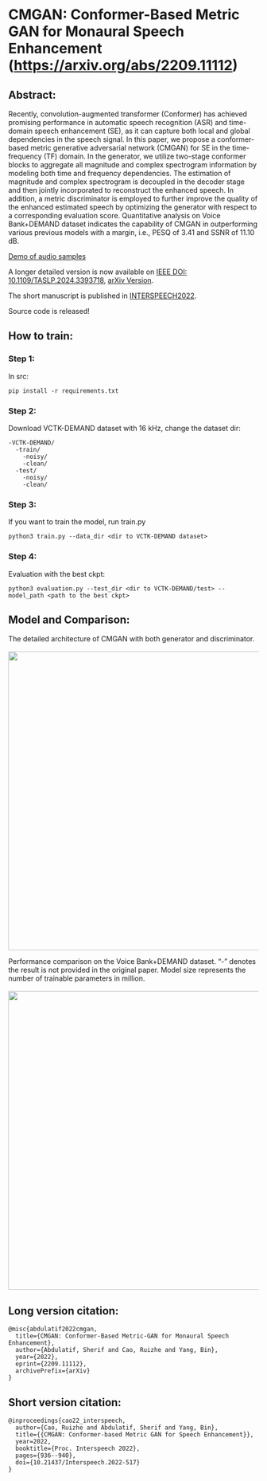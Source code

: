 # CMGAN: Conformer-Based Metric GAN for Monaural Speech Enhancement (https://arxiv.org/abs/2209.11112)

## Abstract:
Recently, convolution-augmented transformer (Conformer) has achieved promising performance in automatic speech recognition (ASR) and time-domain speech enhancement (SE), as it can capture both local and global dependencies in the speech signal. In this paper, we propose a conformer-based metric generative adversarial network (CMGAN) for SE in the time-frequency (TF) domain. In the generator, we utilize two-stage conformer blocks to aggregate all magnitude and complex spectrogram information by modeling both time and frequency dependencies. The estimation of magnitude and complex spectrogram is decoupled in the decoder stage and then jointly incorporated to reconstruct the enhanced speech. In addition, a metric discriminator is employed to further improve the quality of the enhanced estimated speech by optimizing the generator with respect to a corresponding evaluation score. Quantitative analysis on Voice Bank+DEMAND dataset indicates the capability of CMGAN in outperforming various previous models with a margin, i.e., PESQ of 3.41 and SSNR of 11.10 dB. 

[Demo of audio samples](https://sherifabdulatif.github.io/cmgan/) 

A longer detailed version is now available on [IEEE DOI: 10.1109/TASLP.2024.3393718](https://ieeexplore.ieee.org/document/10508391), [arXiv Version](https://arxiv.org/abs/2209.11112).

The short manuscript is published in [INTERSPEECH2022](https://www.isca-speech.org/archive/interspeech_2022/cao22_interspeech.html). 

Source code is released!

## How to train:

### Step 1:
In src:

```pip install -r requirements.txt```

### Step 2:
Download VCTK-DEMAND dataset with 16 kHz, change the dataset dir:
```
-VCTK-DEMAND/
  -train/
    -noisy/
    -clean/
  -test/
    -noisy/
    -clean/
```

### Step 3:
If you want to train the model, run train.py
```
python3 train.py --data_dir <dir to VCTK-DEMAND dataset>
```

### Step 4:
Evaluation with the best ckpt:
```
python3 evaluation.py --test_dir <dir to VCTK-DEMAND/test> --model_path <path to the best ckpt>
```

## Model and Comparison:
The detailed architecture of CMGAN with both generator and discriminator. <br><br>
<img src="https://github.com/ruizhecao96/CMGAN/blob/main/Figures/Overview.PNG" width="600px">

Performance comparison on the Voice Bank+DEMAND dataset. “-” denotes the result is not provided in the
original paper. Model size represents the number of trainable parameters in million. <br><br>
<img src="https://github.com/ruizhecao96/CMGAN/blob/main/Figures/Table.PNG" width="600px">

## Long version citation:
```
@misc{abdulatif2022cmgan,
  title={CMGAN: Conformer-Based Metric-GAN for Monaural Speech Enhancement}, 
  author={Abdulatif, Sherif and Cao, Ruizhe and Yang, Bin},
  year={2022},
  eprint={2209.11112},
  archivePrefix={arXiv}
}
```


## Short version citation:
```
@inproceedings{cao22_interspeech,
  author={Cao, Ruizhe and Abdulatif, Sherif and Yang, Bin},
  title={{CMGAN: Conformer-based Metric GAN for Speech Enhancement}},
  year=2022,
  booktitle={Proc. Interspeech 2022},
  pages={936--940},
  doi={10.21437/Interspeech.2022-517}
}
```
